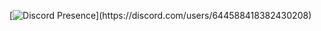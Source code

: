 [![Discord Presence](https://lanyard-profile-readme.vercel.app/api/644588418382430208?theme=dark&bg=809ecf&animated=false&hideDiscrim=true&borderRadius=30px&idleMessage=Probably%20doing%20something%20else...)](https://discord.com/users/644588418382430208)
